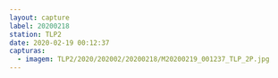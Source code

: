 ```yaml
---
layout: capture
label: 20200218
station: TLP2
date: 2020-02-19 00:12:37
capturas:
  - imagem: TLP2/2020/202002/20200218/M20200219_001237_TLP_2P.jpg
---
```

